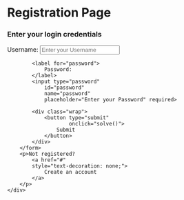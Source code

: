 <!DOCTYPE html>
<html>

<head>
	<title>Anshul Ambre Registration</title>
	<link rel="stylesheet"
		href="style.css">
</head>

<body>
	<div class="main">
		<h1>Registration Page</h1>
		<h3>Enter your login credentials</h3>
		<form action="">
			<label for="first">
				Username:
			</label>
			<input type="text"
				id="first"
				name="first"
				placeholder="Enter your Username" required>

			<label for="password">
				Password:
			</label>
			<input type="password"
				id="password"
				name="password"
				placeholder="Enter your Password" required>

			<div class="wrap">
				<button type="submit"
						onclick="solve()">
					Submit
				</button>
			</div>
		</form>
		<p>Not registered? 
			<a href="#"
			style="text-decoration: none;">
				Create an account
			</a>
		</p>
	</div>
</body>

</html>
